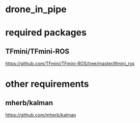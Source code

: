 # drone_in_pipe

# required packages
## TFmini/TFmini-ROS
https://github.com/TFmini/TFmini-ROS/tree/master/tfmini_ros

# other requirements
## mherb/kalman
https://github.com/mherb/kalman
